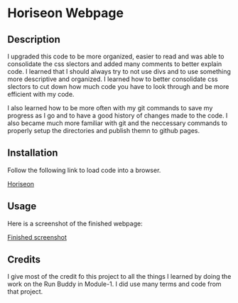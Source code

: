 # Horiseon Webpage

## Description

I upgraded this code to be more organized, easier to read and was able to consolidate the css slectors and added many comments to better explain code. I learned that I should always try to not use divs and to use something more descriptive and organized. I learned how to better consolidate css slectors to cut down how much code you have to look through and be more efficient with my code. 

I also learned how to be more often with my git commands to save my progress as I go and to have a good history of changes made to the code. I also became much more familiar with git and the neccessary commands to properly setup the directories and publish themn to github pages.

## Installation

Follow the following link to load code into a browser.

[Horiseon](https://johndavis92790.github.io/urban-octo-telegram-main/)

## Usage
Here is a screenshot of the finished webpage:

[Finished screenshot](assets/images/johndavis92790.github.io_urban-octo-telegram-main_.png)

## Credits

I give most of the credit fo this project to all the things I learned by doing the work on the Run Buddy in Module-1. I did use many terms and code from that project.